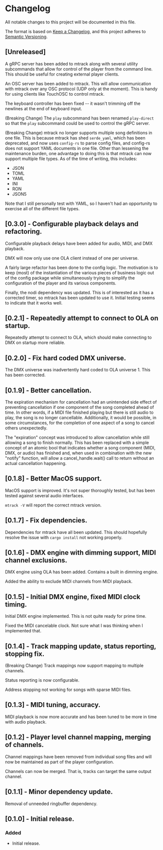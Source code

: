 # Changelog

All notable changes to this project will be documented in this file.

The format is based on [Keep a Changelog](https://keepachangelog.com/en/1.1.0/),
and this project adheres to [Semantic Versioning](https://semver.org/spec/v2.0.0.html).

## [Unreleased]

A gRPC server has been added to mtrack along with several utility subcommands that allow
for control of the player from the command line. This should be useful for creating
external player clients.

An OSC server has been added to mtrack. This will allow communication with mtrack over any
OSC protocol (UDP only at the moment). This is handy for using clients like TouchOSC to
control mtrack.

The keyboard controller has been fixed -- it wasn't trimming off the newlines at the end
of keyboard input.

(Breaking Change) The `play` subcommand has been renamed `play-direct` so that the `play`
subcommand could be used to control the gRPC server.

(Breaking Change) mtrack no longer supports multiple song definitions in one file. This
is because mtrack has shed `serde_yaml`, which has been deprecated, and now uses `config-rs`
to parse config files, and config-rs does not support YAML documents in one file.
Other than lessening the maintenance burden, one advantage to doing this is that mtrack
can now support multiple file types. As of the time of writing, this includes:

- JSON
- TOML
- YAML
- INI
- RON
- JSON5

Note that I still personally test with YAML, so I haven't had an opportunity to exercise
all of the different file types.

## [0.3.0] - Configurable playback delays and refactoring.

Configurable playback delays have been added for audio, MIDI, and DMX playback.

DMX will now only use one OLA client instead of one per universe.

A fairly large refactor has been done to the config logic. The motivation is to
keep (most) of the instantiation of the various pieces of business logic out of
the config package while simultaneously trying to simplify the configuration of
the player and its various components.

Finally, the nodi dependency was updated. This is of interested as it has a corrected
timer, so mtrack has been updated to use it. Initial testing seems to indicate
that it works well.

## [0.2.1] - Repeatedly attempt to connect to OLA on startup.

Repeatedly attempt to connect to OLA, which should make connecting to DMX on startup
more reliable.

## [0.2.0] - Fix hard coded DMX universe.

The DMX universe was inadvertently hard coded to OLA universe 1. This
has been corrected.

## [0.1.9] - Better cancellation.

The expiration mechanism for cancellation had an unintended side effect
of preventing cancellation if one component of the song completed ahead
of time. In other words, if a MIDI file finished playing but there is
still audio to play, the song is no longer cancellable. Additionally, it
would be possible, in some circumstances, for the completion of one
aspect of a song to cancel others unexpectedly.

The "expiration" concept was introduced to allow cancellation while
still allowing a song to finish normally. This has been replaced with a
simple concept of an atomic bool that indicates whether a song component
(MIDI, DMX, or audio) has finished and, when used in combination with
the new "notify" function, will allow a cancel\_handle.wait() call to
return without an actual cancellation happening.

## [0.1.8] - Better MacOS support.

MacOS support is improved. It's not super thoroughly tested, but has been tested
against several audio interfaces.

`mtrack -V` will report the correct mtrack version.

## [0.1.7] - Fix dependencies.

Dependencies for mtrack have all been updated. This should hopefully resolve the issue
with `cargo install` not working properly.

## [0.1.6] - DMX engine with dimming support, MIDI channel exclusions.

DMX engine using OLA has been added. Contains a built in dimming engine.

Added the ability to exclude MIDI channels from MIDI playback.

## [0.1.5] - Initial DMX engine, fixed MIDI clock timing.

Initial DMX engine implemented. This is not quite ready for prime time.

Fixed the MIDI cancelable clock. Not sure what I was thinking when I implemented that.

## [0.1.4] - Track mapping update, status reporting, stopping fix.

(Breaking Change) Track mappings now support mapping to multiple channels.

Status reporting is now configurable.

Address stopping not working for songs with sparse MIDI files.

## [0.1.3] - MIDI tuning, accuracy.

MIDI playback is now more accurate and has been tuned to be more in time with audio
playback.

## [0.1.2] - Player level channel mapping, merging of channels.

Channel mappings have been removed from individual song files and will now be
maintained as part of the player configuration.

Channels can now be merged. That is, tracks can target the same output channel.

## [0.1.1] - Minor dependency update.

Removal of unneeded ringbuffer dependency.

## [0.1.0] - Initial release.

### Added

- Initial release.
